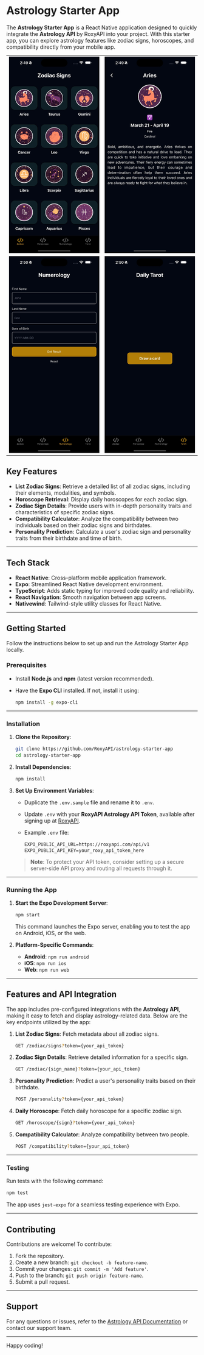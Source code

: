 # Astrology Starter App

The **Astrology Starter App** is a React Native application designed to quickly integrate the **Astrology API** by RoxyAPI into your project. With this starter app, you can explore astrology features like zodiac signs, horoscopes, and compatibility directly from your mobile app.

<table>
  <tr>
    <td>
      <img src="./assets/screenshot1.jpeg" alt="Zodiac Screen" width="100%">
    </td>
    <td>
      <img src="./assets/screenshot2.jpeg" alt="Zodiac Details" width="100%">
    </td>
  </tr>
  <tr>
    <td>
      <img src="./assets/screenshot3.jpeg" alt="Numerology Screen" width="100%">
    </td>
    <td>
      <img src="./assets/screenshot4.jpeg" alt="Tarot Screen" width="100%">
    </td>
  </tr>
</table>

## Key Features

- **List Zodiac Signs**: Retrieve a detailed list of all zodiac signs, including their elements, modalities, and symbols.
- **Horoscope Retrieval**: Display daily horoscopes for each zodiac sign.
- **Zodiac Sign Details**: Provide users with in-depth personality traits and characteristics of specific zodiac signs.
- **Compatibility Calculator**: Analyze the compatibility between two individuals based on their zodiac signs and birthdates.
- **Personality Prediction**: Calculate a user's zodiac sign and personality traits from their birthdate and time of birth.

---

## Tech Stack

- **React Native**: Cross-platform mobile application framework.
- **Expo**: Streamlined React Native development environment.
- **TypeScript**: Adds static typing for improved code quality and reliability.
- **React Navigation**: Smooth navigation between app screens.
- **Nativewind**: Tailwind-style utility classes for React Native.

---

## Getting Started

Follow the instructions below to set up and run the Astrology Starter App locally.

### Prerequisites

- Install **Node.js** and **npm** (latest version recommended).
- Have the **Expo CLI** installed. If not, install it using:

  ```bash
  npm install -g expo-cli
  ```

---

### Installation

1. **Clone the Repository**:

   ```bash
   git clone https://github.com/RoxyAPI/astrology-starter-app
   cd astrology-starter-app
   ```

2. **Install Dependencies**:

   ```bash
   npm install
   ```

3. **Set Up Environment Variables**:

   - Duplicate the `.env.sample` file and rename it to `.env`.
   - Update `.env` with your **RoxyAPI Astrology API Token**, available after signing up at [RoxyAPI](https://roxyapi.com).
   - Example `.env` file:

     ```plaintext
     EXPO_PUBLIC_API_URL=https://roxyapi.com/api/v1
     EXPO_PUBLIC_API_KEY=your_roxy_api_token_here
     ```

   > **Note**: To protect your API token, consider setting up a secure server-side API proxy and routing all requests through it.

---

### Running the App

1. **Start the Expo Development Server**:

   ```bash
   npm start
   ```

   This command launches the Expo server, enabling you to test the app on Android, iOS, or the web.

2. **Platform-Specific Commands**:
   - **Android**: `npm run android`
   - **iOS**: `npm run ios`
   - **Web**: `npm run web`

---

## Features and API Integration

The app includes pre-configured integrations with the **Astrology API**, making it easy to fetch and display astrology-related data. Below are the key endpoints utilized by the app:

1. **List Zodiac Signs**: Fetch metadata about all zodiac signs.
   ```bash
   GET /zodiac/signs?token={your_api_token}
   ```

2. **Zodiac Sign Details**: Retrieve detailed information for a specific sign.
   ```bash
   GET /zodiac/{sign_name}?token={your_api_token}
   ```

3. **Personality Prediction**: Predict a user's personality traits based on their birthdate.
   ```bash
   POST /personality?token={your_api_token}
   ```

4. **Daily Horoscope**: Fetch daily horoscope for a specific zodiac sign.
   ```bash
   GET /horoscope/{sign}?token={your_api_token}
   ```

5. **Compatibility Calculator**: Analyze compatibility between two people.
   ```bash
   POST /compatibility?token={your_api_token}
   ```

---

### Testing

Run tests with the following command:

```bash
npm test
```

The app uses `jest-expo` for a seamless testing experience with Expo.

---

## Contributing

Contributions are welcome! To contribute:

1. Fork the repository.
2. Create a new branch: `git checkout -b feature-name`.
3. Commit your changes: `git commit -m 'Add feature'`.
4. Push to the branch: `git push origin feature-name`.
5. Submit a pull request.

---

## Support

For any questions or issues, refer to the [Astrology API Documentation](https://roxyapi.com/docs/astrology) or contact our support team.

---

Happy coding!
